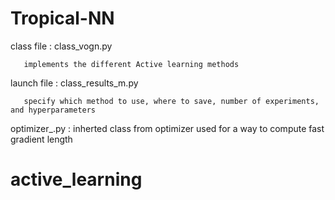 # Tropical-NN

class file : class_vogn.py

       implements the different Active learning methods

launch file : class_results_m.py

       specify which method to use, where to save, number of experiments, and hyperparameters
       
optimizer_.py : inherted class from optimizer used for a way to compute fast gradient length       
       

# active_learning


